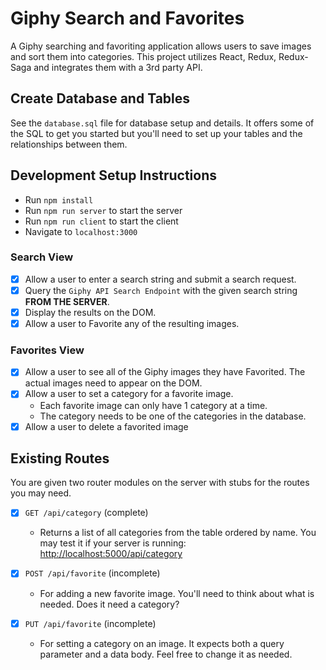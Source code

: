 # Giphy Search and Favorites

A Giphy searching and favoriting application allows users to save images and sort them into categories. This project utilizes React, Redux, Redux-Saga and integrates them with a 3rd party API.

## Create Database and Tables

See the `database.sql` file for database setup and details. It offers some of the SQL to get you started but you'll need to set up your tables and the relationships between them.

## Development Setup Instructions

* Run `npm install`
* Run `npm run server` to start the server
* Run `npm run client` to start the client
* Navigate to `localhost:3000`

### Search View

- [x] Allow a user to enter a search string and submit a search request.
- [x] Query the `Giphy API Search Endpoint` with the given search string **FROM THE SERVER**.
- [x] Display the results on the DOM.
- [x] Allow a user to Favorite any of the resulting images. 

### Favorites View

- [x] Allow a user to see all of the Giphy images they have Favorited. The actual images need to appear on the DOM.
- [x] Allow a user to set a category for a favorite image.
    - Each favorite image can only have 1 category at a time.
    - The category needs to be one of the categories in the database.
- [x] Allow a user to delete a favorited image

## Existing Routes

You are given two router modules on the server with stubs for the routes you may need.

- [x] `GET /api/category` (complete)
    - Returns a list of all categories from the table ordered by name. You may test it if your server is running: [http://localhost:5000/api/category](http://localhost:5000/api/category)

- [x] `POST /api/favorite` (incomplete)
    - For adding a new favorite image. You'll need to think about what is needed. Does it need a category?

- [x] `PUT /api/favorite` (incomplete)
    - For setting a category on an image. It expects both a query parameter and a data body. Feel free to change it as needed.
